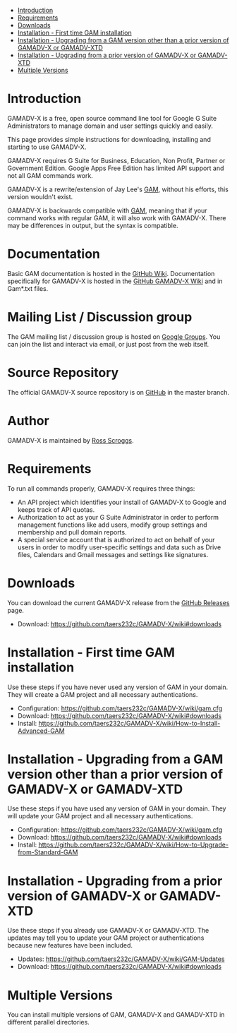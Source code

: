 - [Introduction](#introduction)
- [Requirements](#requirements)
- [Downloads](#downloads)
- [Installation - First time GAM installation](#installation---first-time-GAM-installation)
- [Installation - Upgrading from a GAM version other than a prior version of GAMADV-X or GAMADV-XTD](#installation---upgrading-from-a-gam-version-other-than-a-prior-version-of-gamadv-x-or-gamadv-xtd)
- [Installation - Upgrading from a prior version of GAMADV-X or GAMADV-XTD](#installation---upgrading-from-a-prior-version-of-gamadv-x-or-gamadv-xtd)
- [Multiple Versions](#multiple-versions)

# Introduction
GAMADV-X is a free, open source command line tool for Google G Suite Administrators to manage domain and user settings quickly and easily.

This page provides simple instructions for downloading, installing and starting to use GAMADV-X.

GAMADV-X requires G Suite for Business, Education, Non Profit, Partner or Government Edition. Google Apps Free Edition has limited API support and not all GAM commands work.

GAMADV-X is a rewrite/extension of Jay Lee's [GAM](https://github.com/jay0lee/GAM), without his efforts, this version wouldn't exist.

GAMADV-X is backwards compatible with [GAM](https://github.com/jay0lee/GAM), meaning that if your command works with regular GAM, it will also work with GAMADV-X. There may be differences in output, but the syntax is compatible.

# Documentation
Basic GAM documentation is hosted in the [GitHub Wiki]. Documentation specifically for GAMADV-X is hosted in the [GitHub GAMADV-X Wiki] and in Gam*.txt files.

# Mailing List / Discussion group
The GAM mailing list / discussion group is hosted on [Google Groups].  You can join the list and interact via email, or just post from the web itself.

# Source Repository
The official GAMADV-X source repository is on [GitHub] in the master branch.

# Author
GAMADV-X is maintained by <a href="mailto:ross.scroggs@gmail.com">Ross Scroggs</a>.

# Requirements
To run all commands properly, GAMADV-X requires three things:
* An API project which identifies your install of GAMADV-X to Google and keeps track of API quotas.
* Authorization to act as your G Suite Administrator in order to perform management functions like add users, modify group settings and membership and pull domain reports.
* A special service account that is authorized to act on behalf of your users in order to modify user-specific settings and data such as Drive files, Calendars and Gmail messages and settings like signatures.

# Downloads
You can download the current GAMADV-X release from the [GitHub Releases](https://github.com/taers232c/GAMADV-X/releases) page.

* Download: https://github.com/taers232c/GAMADV-X/wiki#downloads

# Installation - First time GAM installation
Use these steps if you have never used any version of GAM in your domain. They will create a GAM project
and all necessary authentications.

* Configuration: https://github.com/taers232c/GAMADV-X/wiki/gam.cfg
* Download: https://github.com/taers232c/GAMADV-X/wiki#downloads
* Install: https://github.com/taers232c/GAMADV-X/wiki/How-to-Install-Advanced-GAM

# Installation - Upgrading from a GAM version other than a prior version of GAMADV-X or GAMADV-XTD
Use these steps if you have used any version of GAM in your domain. They will update your GAM project
and all necessary authentications.

* Configuration: https://github.com/taers232c/GAMADV-X/wiki/gam.cfg
* Download: https://github.com/taers232c/GAMADV-X/wiki#downloads
* Install: https://github.com/taers232c/GAMADV-X/wiki/How-to-Upgrade-from-Standard-GAM

# Installation - Upgrading from a prior version of GAMADV-X or GAMADV-XTD
Use these steps if you already use GAMADV-X or GAMADV-XTD. The updates may tell you to update your GAM project
or authentications because new features have been included.

* Updates: https://github.com/taers232c/GAMADV-X/wiki/GAM-Updates
* Download: https://github.com/taers232c/GAMADV-X/wiki#downloads

# Multiple Versions
You can install multiple versions of GAM, GAMADV-X and GAMADV-XTD in different parallel directories.

[GitHub Releases]: https://github.com/taers232c/GAMADV-X/releases
[GitHub]: https://github.com/taers232c/GAMADV-X/tree/master
[GitHub Wiki]: https://github.com/jay0lee/GAM/wiki/
[GitHub GAMADV-X Wiki]: https://github.com/taers232c/GAMADV-X/wiki/
[Google Groups]: http://groups.google.com/group/google-apps-manager
